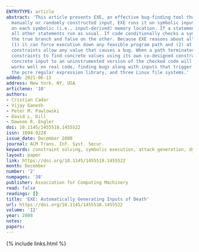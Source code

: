 ```yaml
---
ENTRYTYPE: article
abstract: 'This article presents EXE, an effective bug-finding tool that automatically generates inputs that crash real code. Instead of running code on
  manually or randomly constructed input, EXE runs it on symbolic input initially allowed to be anything. As checked code runs, EXE tracks the constraints
  on each symbolic (i.e., input-derived) memory location. If a statement uses a symbolic value, EXE does not run it, but instead adds it as an input-constraint;
  all other statements run as usual. If code conditionally checks a symbolic expression, EXE forks execution, constraining the expression to be true on
  the true branch and false on the other. Because EXE reasons about all possible values on a path, it has much more power than a traditional runtime tool:
  (1) it can force execution down any feasible program path and (2) at dangerous operations (e.g., a pointer dereference), it detects if the current path
  constraints allow any value that causes a bug. When a path terminates or hits a bug, EXE automatically generates a test case by solving the current path
  constraints to find concrete values using its own co-designed constraint solver, STP. Because EXE''s constraints have no approximations, feeding this
  concrete input to an uninstrumented version of the checked code will cause it to follow the same path and hit the same bug (assuming deterministic code).EXE
  works well on real code, finding bugs along with inputs that trigger them in: the BSD and Linux packet filter implementations, the dhcpd DHCP server,
  the pcre regular expression library, and three Linux file systems.'
added: 2021-06-13
address: New York, NY, USA
articleno: '10'
authors:
- Cristian Cadar
- Vijay Ganesh
- Peter M. Pawlowski
- David L. Dill
- Dawson R. Engler
doi: 10.1145/1455518.1455522
issn: 1094-9224
issue_date: December 2008
journal: ACM Trans. Inf. Syst. Secur.
keywords: constraint solving, symbolic execution, attack generation, dynamic analysis, test case generation, bug finding
layout: paper
link: https://doi.org/10.1145/1455518.1455522
month: December
number: '2'
numpages: '38'
publisher: Association for Computing Machinery
read: false
readings: []
title: 'EXE: Automatically Generating Inputs of Death'
url: https://doi.org/10.1145/1455518.1455522
volume: '12'
year: 2008
notes:
papers:
---
```

{% include links.html %}
